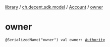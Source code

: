 [library](../../index.md) / [ch.decent.sdk.model](../index.md) / [Account](index.md) / [owner](./owner.md)

# owner

`@SerializedName("owner") val owner: `[`Authority`](../-authority/index.md)
